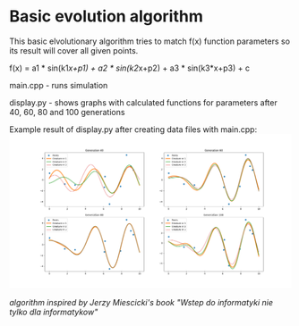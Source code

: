 # Basic evolution algorithm

This basic elvolutionary algorithm tries to match f(x) function parameters so its result will cover all given points.

f(x) = a1 * sin(k1*x+p1) + a2 * sin(k2*x+p2) + a3 * sin(k3*x+p3) + c

main.cpp - runs simulation

display.py - shows graphs with calculated functions for parameters after 40, 60, 80 and 100 generations

Example result of display.py after creating data files with main.cpp:
![front](resources/examples/Basic_Evolution_results.png)

*algorithm inspired by Jerzy Miescicki's book "Wstep do informatyki nie tylko dla informatykow"*
